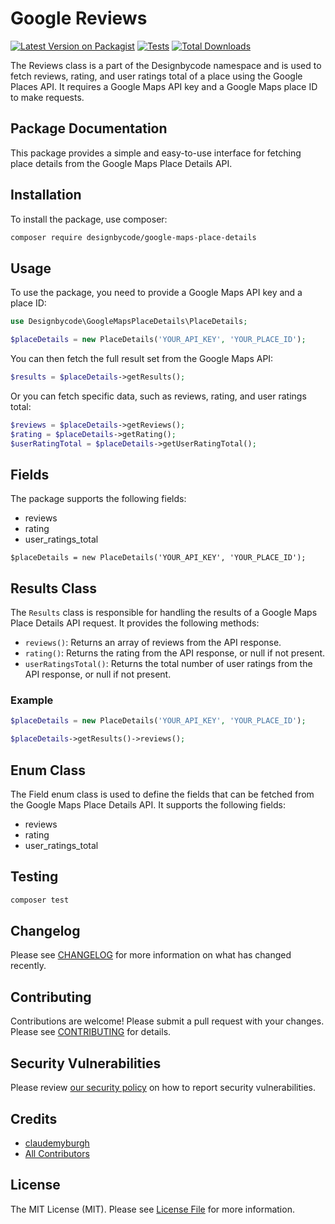# Google Reviews

[![Latest Version on Packagist](https://img.shields.io/packagist/v/designbycode/google-maps-place-details.svg?style=flat-square)](https://packagist.org/packages/designbycode/google-maps-place-details)
[![Tests](https://img.shields.io/github/actions/workflow/status/designbycode/google-maps-place-details/run-tests.yml?branch=main&label=tests&style=flat-square)](https://github.com/designbycode/google-maps-place-details/actions/workflows/run-tests.yml)
[![Total Downloads](https://img.shields.io/packagist/dt/designbycode/google-maps-place-details.svg?style=flat-square)](https://packagist.org/packages/designbycode/google-maps-place-details)

The Reviews class is a part of the Designbycode namespace and is used to fetch reviews, rating, and user ratings total of a place using the Google Places API. It requires a Google Maps API key and a Google Maps place ID to make requests.

## Package Documentation
This package provides a simple and easy-to-use interface for fetching place details from the Google Maps Place Details API.

## Installation

To install the package, use composer:

```bash
composer require designbycode/google-maps-place-details
```

## Usage
To use the package, you need to provide a Google Maps API key and a place ID:


```php
use Designbycode\GoogleMapsPlaceDetails\PlaceDetails;

$placeDetails = new PlaceDetails('YOUR_API_KEY', 'YOUR_PLACE_ID');
```
You can then fetch the full result set from the Google Maps API:

```php
$results = $placeDetails->getResults();
```
Or you can fetch specific data, such as reviews, rating, and user ratings total:

```php
$reviews = $placeDetails->getReviews();
$rating = $placeDetails->getRating();
$userRatingTotal = $placeDetails->getUserRatingTotal();
```



## Fields
The package supports the following fields:

- reviews
- rating
- user_ratings_total

```phph
$placeDetails = new PlaceDetails('YOUR_API_KEY', 'YOUR_PLACE_ID');
```


## Results Class
The `Results` class is responsible for handling the results of a Google Maps Place Details API request. It provides the following methods:

- `reviews()`: Returns an array of reviews from the API response.
- `rating()`: Returns the rating from the API response, or null if not present.
- `userRatingsTotal()`: Returns the total number of user ratings from the API response, or null if not present.

### Example 

```php
$placeDetails = new PlaceDetails('YOUR_API_KEY', 'YOUR_PLACE_ID');

$placeDetails->getResults()->reviews();

````


## Enum Class
The Field enum class is used to define the fields that can be fetched from the Google Maps Place Details API. It supports the following fields:

- reviews
- rating
- user_ratings_total





## Testing

```bash
composer test
```

## Changelog

Please see [CHANGELOG](CHANGELOG.md) for more information on what has changed recently.

## Contributing
Contributions are welcome! Please submit a pull request with your changes. Please see [CONTRIBUTING](https://github.com/designbycode/.github/blob/main/CONTRIBUTING.md) for details.

## Security Vulnerabilities

Please review [our security policy](../../security/policy) on how to report security vulnerabilities.

## Credits

- [claudemyburgh](https://github.com/designbycode)
- [All Contributors](../../contributors)

## License

The MIT License (MIT). Please see [License File](LICENSE.md) for more information.
